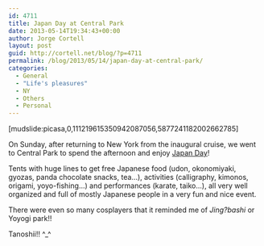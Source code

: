```yaml
---
id: 4711
title: Japan Day at Central Park
date: 2013-05-14T19:34:43+00:00
author: Jorge Cortell
layout: post
guid: http://cortell.net/blog/?p=4711
permalink: /blog/2013/05/14/japan-day-at-central-park/
categories:
  - General
  - "Life's pleasures"
  - NY
  - Others
  - Personal
---
```

[mudslide:picasa,0,111219615350942087056,5877241182002662785]

On Sunday, after returning to New York from the inaugural cruise, we went to Central Park to spend the afternoon and enjoy <a title="http://www.japandaynyc.org" href="http://www.japandaynyc.org" target="_blank">Japan Day</a>!

Tents with huge lines to get free Japanese food (udon, okonomiyaki, gyozas, panda chocolate snacks, tea...), activities (calligraphy, kimonos, origami, yoyo-fishing...) and performances (karate, taiko...), all very well organized and full of mostly Japanese people in a very fun and nice event.

There were even so many cosplayers that it reminded me of _Jing?bashi_ or Yoyogi park!!

Tanoshii!! ^_^